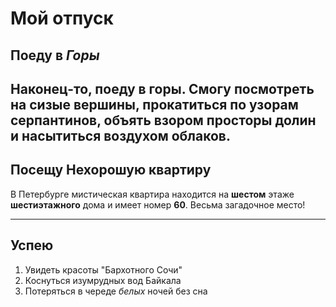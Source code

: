 # Мой отпуск

## Поеду в *Горы*
Наконец-то, поеду в горы.
Смогу посмотреть на сизые вершины, прокатиться по узорам серпантинов, объять взором просторы долин и насытиться воздухом облаков.
---
## Посещу **Нехорошую квартиру**
В Петербурге мистическая квартира находится на **шестом** этаже **шестиэтажного** дома и имеет номер **60**. Весьма загадочное место!

---
## Успею
1. Увидеть красоты "Бархотного Сочи"
2. Коснуться изумрудных вод Байкала
3. Потеряться в череде *белых* ночей без сна